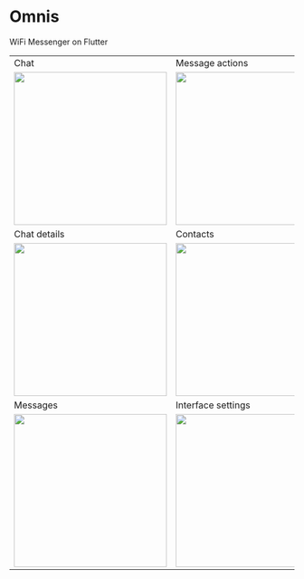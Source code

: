 # Omnis

WiFi Messenger on Flutter

<table>
  <tr>
    <td>Chat</td>
     <td>Message actions</td>
     <td>Voice Record</td>
  </tr>
  <tr>
    <td><img src="https://i.ibb.co/tJ9mdM1/chat.png" width=270></td>
    <td><img src="https://i.ibb.co/8mNBWkY/chat-context-menu.png" width=270></td>
    <td><img src="https://i.ibb.co/v1xkxV6/chat-voice-record.png" width=270></td>
  </tr>
  <tr>
    <td>Chat details</td>
     <td>Contacts</td>
     <td>People nearby</td>
  </tr>
  <tr>
    <td><img src="https://i.ibb.co/sV6dZgd/chat-details.png" width=270></td>
    <td><img src="https://i.ibb.co/K2WX1QG/contacts.png" width=270></td>
    <td><img src="https://i.ibb.co/9cN6qFw/people-nearby.png" width=270></td>
  </tr>
  <tr>
    <td>Messages</td>
     <td>Interface settings</td>
  </tr>
  <tr>
    <td><img src="https://i.ibb.co/9p0XQWy/messages.png" width=270></td>
    <td><img src="https://i.ibb.co/v3MBhnL/settings-interface.png" width=270></td>
  </tr>
 </table>